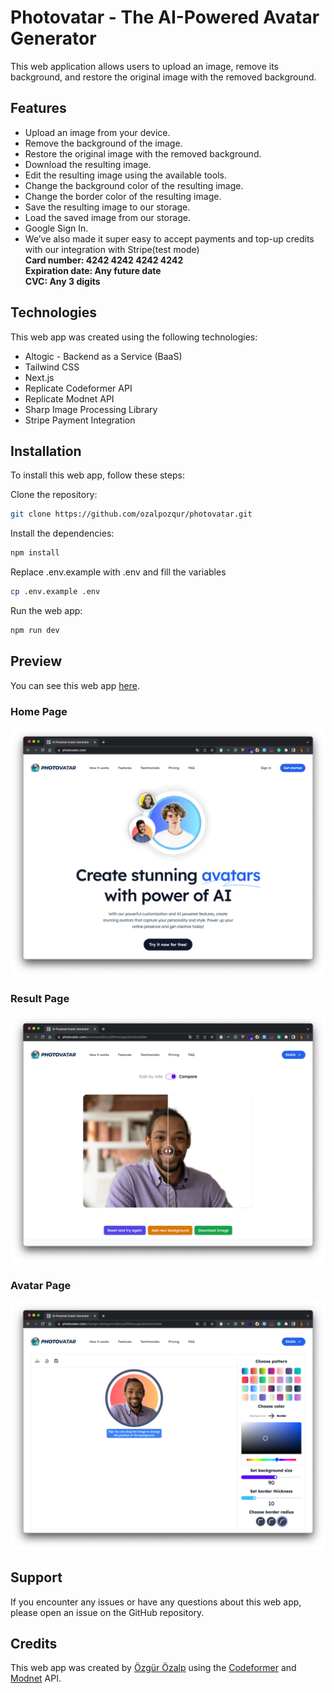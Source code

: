 # Photovatar - The AI-Powered Avatar Generator

This web application allows users to upload an image, remove its background, and restore the original image with the removed background.

## Features
* Upload an image from your device.
* Remove the background of the image.
* Restore the original image with the removed background.
* Download the resulting image.
* Edit the resulting image using the available tools.
* Change the background color of the resulting image.
* Change the border color of the resulting image.
* Save the resulting image to our storage.
* Load the saved image from our storage.
* Google Sign In.
* We’ve also made it super easy to accept payments and top-up credits with our integration with Stripe(test mode)
  <br />**Card number: 4242 4242 4242 4242** <br />
  **Expiration date: Any future date** <br />
  **CVC: Any 3 digits**

## Technologies
This web app was created using the following technologies:
* Altogic - Backend as a Service (BaaS)
* Tailwind CSS
* Next.js
* Replicate Codeformer API
* Replicate Modnet API
* Sharp Image Processing Library
* Stripe Payment Integration

## Installation
To install this web app, follow these steps:

Clone the repository:
```bash
git clone https://github.com/ozalpozqur/photovatar.git
```
Install the dependencies:
```bash
npm install
```
Replace .env.example with .env and fill the variables
```bash
cp .env.example .env
```
Run the web app:
```bash
npm run dev
```

## Preview
You can see this web app [here](https://www.photovatar.com/).

### Home Page
![Home Page](./public/img/github/home.png)
### Result Page
![Home Page](./public/img/github/result.png)
### Avatar Page
![Home Page](./public/img/github/avatar.png)




## Support
If you encounter any issues or have any questions about this web app, please open an issue on the GitHub repository.

## Credits
This web app was created by [Özgür Özalp](https://twitter.com/ozqurozalp) using the [Codeformer](https://replicate.com/sczhou/codeformer) and [Modnet](https://replicate.com/pollinations/modnet) API.

